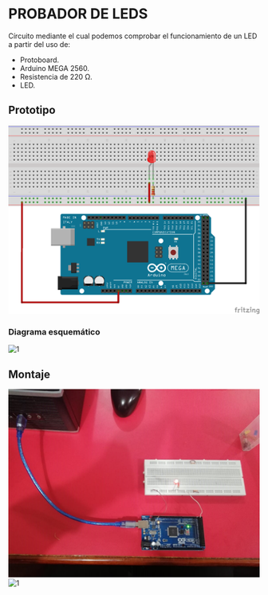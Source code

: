 # PROBADOR DE LEDS
Círcuito mediante el cual podemos comprobar el funcionamiento de un LED a partir del uso de:
* Protoboard.
* Arduino MEGA 2560.
* Resistencia de 220 Ω.
* LED.
## Prototipo
![1](https://github.com/juanmanuel2011/Proyecto-guiado/blob/master/Images/Untitled%20Sketch_bb.png)
### Diagrama esquemático
![1](https://github.com/juanmanuel2011/Proyecto-guiado/blob/master/Images/Untitled%20Sketch_esquem%C3%A1tico.png)
## Montaje
![1](https://github.com/juanmanuel2011/Proyecto-guiado/blob/master/Images/IMAGEN%20ARDUINO%20Y%20PROTOBOARD%20PROBADOR%20DE%20LED.jpeg)
![1](https://github.com/juanmanuel2011/Proyecto-guiado/blob/master/Images/Foto%20de%20Andr%C3%A9s%20Olivos%20(1).png)
